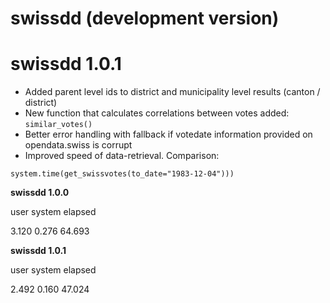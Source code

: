 # swissdd (development version)

# swissdd 1.0.1

* Added parent level ids to district and municipality level results (canton / district)
* New function that calculates correlations between votes added: `similar_votes()`
* Better error handling with fallback if votedate information provided on opendata.swiss is corrupt
* Improved speed of data-retrieval. Comparison:

`system.time(get_swissvotes(to_date="1983-12-04")))` 

__swissdd 1.0.0__

user  system elapsed

3.120   0.276  64.693

__swissdd 1.0.1__

user  system elapsed 

2.492   0.160  47.024 
  
